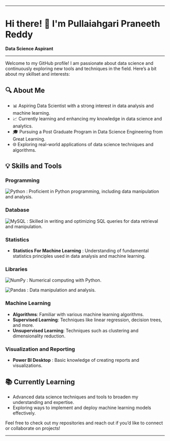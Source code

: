 
---

# Hi there! 👋 I'm Pullaiahgari Praneeth Reddy

**Data Science Aspirant**

---

Welcome to my GitHub profile! I am passionate about data science and continuously exploring new tools and techniques in the field. Here’s a bit about my skillset and interests:

## 🔍 About Me
- 📊 Aspiring Data Scientist with a strong interest in data analysis and machine learning.
- 📈 Currently learning and enhancing my knowledge in data science and analytics.
- 🎓 Pursuing a Post Graduate Program in Data Science Engineering from Great Learning.
- 🌐 Exploring real-world applications of data science techniques and algorithms.


## 💡 Skills and Tools

### Programming
![Python](https://img.shields.io/badge/Python-3776AB?style=for-the-badge&logo=python&logoColor=white) : Proficient in Python programming, including data manipulation and analysis.

### Database
![MySQL](https://img.shields.io/badge/MySQL-005C84?style=for-the-badge&logo=mysql&logoColor=white) : Skilled in writing and optimizing SQL queries for data retrieval and manipulation.

### Statistics 
- **Statistics For Machine Learning** : Understanding of fundamental statistics principles used in data analysis and machine learning.

### Libraries
![NumPy](https://img.shields.io/badge/NumPy-013243?style=for-the-badge&logo=numpy&logoColor=white) : Numerical computing with Python.

![Pandas](https://img.shields.io/badge/Pandas-150458?style=for-the-badge&logo=pandas&logoColor=white) : Data manipulation and analysis.

### Machine Learning
- **Algorithms**: Familiar with various machine learning algorithms.
- **Supervised Learning**: Techniques like linear regression, decision trees, and more.
- **Unsupervised Learning**: Techniques such as clustering and dimensionality reduction.

### Visualization and Reporting
- **Power BI Desktop** : Basic knowledge of creating reports and visualizations.


## 📚 Currently Learning
- Advanced data science techniques and tools to broaden my understanding and expertise.
- Exploring ways to implement and deploy machine learning models effectively.

Feel free to check out my repositories and reach out if you’d like to connect or collaborate on projects!

--- 
